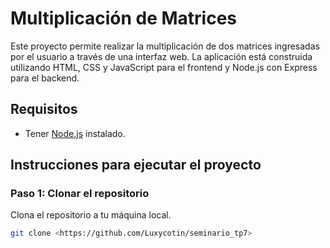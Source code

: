 # Multiplicación de Matrices

Este proyecto permite realizar la multiplicación de dos matrices ingresadas por el usuario a través de una interfaz web. La aplicación está construida utilizando HTML, CSS y JavaScript para el frontend y Node.js con Express para el backend.

## Requisitos

- Tener [Node.js](https://nodejs.org/) instalado.

## Instrucciones para ejecutar el proyecto

### Paso 1: Clonar el repositorio

Clona el repositorio a tu máquina local.

```bash
git clone <https://github.com/Luxycotin/seminario_tp7>

